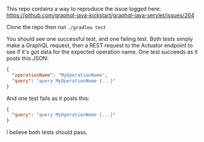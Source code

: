 This repo contains a way to reproduce the issue logged here:
https://github.com/graphql-java-kickstart/graphql-java-servlet/issues/264

Clone the repo then run `./gradlew test`

You should see one successful test, and one failing test. Both tests simply make a GraphQL request, then a REST request
to the Actuator endpoint to see if it's got data for the expected operation name. One test succeeds as it posts this
JSON:

```json
{
  "operationName": "MyOperationName",
  "query": "query MyOperationName {...}"
}
```

And one test fails as it posts this:

```json
{
  "query": "query MyOperationName {...}"
}
```

I believe both tests should pass.
